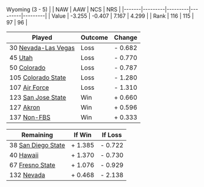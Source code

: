 Wyoming (3 - 5)
|       |   NAW   |   AAW   |   NCS   |   NRS   |
|-------|---------|---------|---------|---------|
| Value |  -3.255 |  -0.407 |   7.167 |   4.299 |
| Rank  |     116 |     115 |      97 |      96 |

| Played                    | Outcome    |  Change  |
|---------------------------|------------|----------|
|  30 [Nevada-Las Vegas      ](NevadaLasVegas.md)| Loss       | -  0.682 |
|  45 [Utah                  ](Utah.md)| Loss       | -  0.770 |
|  50 [Colorado              ](Colorado.md)| Loss       | -  0.787 |
| 105 [Colorado State        ](ColoradoState.md)| Loss       | -  1.280 |
| 107 [Air Force             ](AirForce.md)| Loss       | -  1.310 |
| 123 [San Jose State        ](SanJoseState.md)| Win        | +  0.660 |
| 127 [Akron                 ](Akron.md)| Win        | +  0.596 |
| 137 [Non-FBS               ](NonFBS.md)| Win        | +  0.333 |

| Remaining                 |  If Win  |  If Loss |
|---------------------------|----------|----------|
|  38 [San Diego State       ](SanDiegoState.md)| +  1.385 | -  0.722 |
|  40 [Hawaii                ](Hawaii.md)| +  1.370 | -  0.730 |
|  67 [Fresno State          ](FresnoState.md)| +  1.076 | -  0.929 |
| 132 [Nevada                ](Nevada.md)| +  0.468 | -  2.138 |

